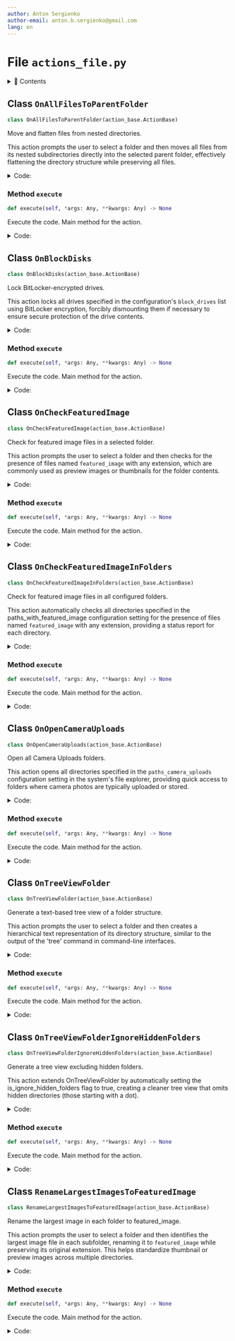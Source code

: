 ```yaml
---
author: Anton Sergienko
author-email: anton.b.sergienko@gmail.com
lang: en
---
```


# File `actions_file.py`

<details>
<summary>📖 Contents</summary>

## Contents

- [Class `OnAllFilesToParentFolder`](#class-onallfilestoparentfolder)
  - [Method `execute`](#method-execute)
- [Class `OnBlockDisks`](#class-onblockdisks)
  - [Method `execute`](#method-execute-1)
- [Class `OnCheckFeaturedImage`](#class-oncheckfeaturedimage)
  - [Method `execute`](#method-execute-2)
- [Class `OnCheckFeaturedImageInFolders`](#class-oncheckfeaturedimageinfolders)
  - [Method `execute`](#method-execute-3)
- [Class `OnOpenCameraUploads`](#class-onopencamerauploads)
  - [Method `execute`](#method-execute-4)
- [Class `OnTreeViewFolder`](#class-ontreeviewfolder)
  - [Method `execute`](#method-execute-5)
- [Class `OnTreeViewFolderIgnoreHiddenFolders`](#class-ontreeviewfolderignorehiddenfolders)
  - [Method `execute`](#method-execute-6)
- [Class `RenameLargestImagesToFeaturedImage`](#class-renamelargestimagestofeaturedimage)
  - [Method `execute`](#method-execute-7)

</details>

## Class `OnAllFilesToParentFolder`

```python
class OnAllFilesToParentFolder(action_base.ActionBase)
```

Move and flatten files from nested directories.

This action prompts the user to select a folder and then moves all files
from its nested subdirectories directly into the selected parent folder,
effectively flattening the directory structure while preserving all files.

<details>
<summary>Code:</summary>

```python
class OnAllFilesToParentFolder(action_base.ActionBase):

    icon = "🗂️"
    title = "Moves and flattens files from nested folders"

    def execute(self, *args: Any, **kwargs: Any) -> None:  # noqa: ARG002
        """Execute the code. Main method for the action."""
        folder_path = self.get_existing_directory("Select a folder", self.config["path_3d"])
        if folder_path is None:
            return

        result = h.file.all_to_parent_folder(folder_path)
        self.add_line(result)
        self.show_result()
```

</details>

### Method `execute`

```python
def execute(self, *args: Any, **kwargs: Any) -> None
```

Execute the code. Main method for the action.

<details>
<summary>Code:</summary>

```python
def execute(self, *args: Any, **kwargs: Any) -> None:  # noqa: ARG002
        folder_path = self.get_existing_directory("Select a folder", self.config["path_3d"])
        if folder_path is None:
            return

        result = h.file.all_to_parent_folder(folder_path)
        self.add_line(result)
        self.show_result()
```

</details>

## Class `OnBlockDisks`

```python
class OnBlockDisks(action_base.ActionBase)
```

Lock BitLocker-encrypted drives.

This action locks all drives specified in the configuration's `block_drives` list
using BitLocker encryption, forcibly dismounting them if necessary to ensure
secure protection of the drive contents.

<details>
<summary>Code:</summary>

```python
class OnBlockDisks(action_base.ActionBase):

    icon = "🔒"
    title = "Block disks"

    def execute(self, *args: Any, **kwargs: Any) -> None:  # noqa: ARG002
        """Execute the code. Main method for the action."""
        commands = "\n".join([f"manage-bde -lock {drive}: -ForceDismount" for drive in self.config["block_drives"]])
        result = h.dev.run_powershell_script_as_admin(commands)
        self.add_line(result)
        self.show_result()
```

</details>

### Method `execute`

```python
def execute(self, *args: Any, **kwargs: Any) -> None
```

Execute the code. Main method for the action.

<details>
<summary>Code:</summary>

```python
def execute(self, *args: Any, **kwargs: Any) -> None:  # noqa: ARG002
        commands = "\n".join([f"manage-bde -lock {drive}: -ForceDismount" for drive in self.config["block_drives"]])
        result = h.dev.run_powershell_script_as_admin(commands)
        self.add_line(result)
        self.show_result()
```

</details>

## Class `OnCheckFeaturedImage`

```python
class OnCheckFeaturedImage(action_base.ActionBase)
```

Check for featured image files in a selected folder.

This action prompts the user to select a folder and then checks for the presence
of files named `featured_image` with any extension, which are commonly used
as preview images or thumbnails for the folder contents.

<details>
<summary>Code:</summary>

```python
class OnCheckFeaturedImage(action_base.ActionBase):

    icon = "✅"
    title = "Check featured_image in …"

    @action_base.ActionBase.handle_exceptions("checking featured image")
    def execute(self, *args: Any, **kwargs: Any) -> None:  # noqa: ARG002
        """Execute the code. Main method for the action."""
        folder_path = self.get_existing_directory("Select a folder", self.config["path_3d"])
        if folder_path is None:
            return

        result = h.file.check_featured_image(folder_path)[1]
        self.add_line(result)
        self.show_result()
```

</details>

### Method `execute`

```python
def execute(self, *args: Any, **kwargs: Any) -> None
```

Execute the code. Main method for the action.

<details>
<summary>Code:</summary>

```python
def execute(self, *args: Any, **kwargs: Any) -> None:  # noqa: ARG002
        folder_path = self.get_existing_directory("Select a folder", self.config["path_3d"])
        if folder_path is None:
            return

        result = h.file.check_featured_image(folder_path)[1]
        self.add_line(result)
        self.show_result()
```

</details>

## Class `OnCheckFeaturedImageInFolders`

```python
class OnCheckFeaturedImageInFolders(action_base.ActionBase)
```

Check for featured image files in all configured folders.

This action automatically checks all directories specified in the
paths_with_featured_image configuration setting for the presence of
files named `featured_image` with any extension, providing a status
report for each directory.

<details>
<summary>Code:</summary>

```python
class OnCheckFeaturedImageInFolders(action_base.ActionBase):

    icon = "✅"
    title = "Check featured_image"

    def execute(self, *args: Any, **kwargs: Any) -> None:  # noqa: ARG002
        """Execute the code. Main method for the action."""
        for path in self.config["paths_with_featured_image"]:
            try:
                result = h.file.check_featured_image(path)[1]
            except Exception as e:
                result = f"❌ Error: {e}"
            self.add_line(result)
        self.show_result()
```

</details>

### Method `execute`

```python
def execute(self, *args: Any, **kwargs: Any) -> None
```

Execute the code. Main method for the action.

<details>
<summary>Code:</summary>

```python
def execute(self, *args: Any, **kwargs: Any) -> None:  # noqa: ARG002
        for path in self.config["paths_with_featured_image"]:
            try:
                result = h.file.check_featured_image(path)[1]
            except Exception as e:
                result = f"❌ Error: {e}"
            self.add_line(result)
        self.show_result()
```

</details>

## Class `OnOpenCameraUploads`

```python
class OnOpenCameraUploads(action_base.ActionBase)
```

Open all Camera Uploads folders.

This action opens all directories specified in the `paths_camera_uploads`
configuration setting in the system's file explorer, providing quick access
to folders where camera photos are typically uploaded or stored.

<details>
<summary>Code:</summary>

```python
class OnOpenCameraUploads(action_base.ActionBase):

    icon = "📸"
    title = "Open Camera Uploads"

    def execute(self, *args: Any, **kwargs: Any) -> None:  # noqa: ARG002
        """Execute the code. Main method for the action."""
        for path in self.config["paths_camera_uploads"]:
            h.file.open_file_or_folder(Path(path))
        self.add_line('The folders from "Camera Uploads" is opened.')
```

</details>

### Method `execute`

```python
def execute(self, *args: Any, **kwargs: Any) -> None
```

Execute the code. Main method for the action.

<details>
<summary>Code:</summary>

```python
def execute(self, *args: Any, **kwargs: Any) -> None:  # noqa: ARG002
        for path in self.config["paths_camera_uploads"]:
            h.file.open_file_or_folder(Path(path))
        self.add_line('The folders from "Camera Uploads" is opened.')
```

</details>

## Class `OnTreeViewFolder`

```python
class OnTreeViewFolder(action_base.ActionBase)
```

Generate a text-based tree view of a folder structure.

This action prompts the user to select a folder and then creates
a hierarchical text representation of its directory structure,
similar to the output of the 'tree' command in command-line interfaces.

<details>
<summary>Code:</summary>

```python
class OnTreeViewFolder(action_base.ActionBase):

    icon = "├"
    title = "Tree view of a folder"

    def execute(self, *args: Any, **kwargs: Any) -> None:  # noqa: ARG002
        """Execute the code. Main method for the action."""
        folder_path = self.get_existing_directory("Select a folder", self.config["path_3d"])
        if folder_path is None:
            return

        result = h.file.tree_view_folder(
            folder_path, is_ignore_hidden_folders=kwargs.get("is_ignore_hidden_folders", False)
        )
        self.add_line(result)
        self.show_result()
```

</details>

### Method `execute`

```python
def execute(self, *args: Any, **kwargs: Any) -> None
```

Execute the code. Main method for the action.

<details>
<summary>Code:</summary>

```python
def execute(self, *args: Any, **kwargs: Any) -> None:  # noqa: ARG002
        folder_path = self.get_existing_directory("Select a folder", self.config["path_3d"])
        if folder_path is None:
            return

        result = h.file.tree_view_folder(
            folder_path, is_ignore_hidden_folders=kwargs.get("is_ignore_hidden_folders", False)
        )
        self.add_line(result)
        self.show_result()
```

</details>

## Class `OnTreeViewFolderIgnoreHiddenFolders`

```python
class OnTreeViewFolderIgnoreHiddenFolders(action_base.ActionBase)
```

Generate a tree view excluding hidden folders.

This action extends OnTreeViewFolder by automatically setting the
is_ignore_hidden_folders flag to true, creating a cleaner tree view
that omits hidden directories (those starting with a dot).

<details>
<summary>Code:</summary>

```python
class OnTreeViewFolderIgnoreHiddenFolders(action_base.ActionBase):

    icon = "├"
    title = "Tree view of a folder (ignore hidden folders)"

    def execute(self, *args: Any, **kwargs: Any) -> None:  # noqa: ARG002
        """Execute the code. Main method for the action."""
        OnTreeViewFolder().execute(is_ignore_hidden_folders=True)
```

</details>

### Method `execute`

```python
def execute(self, *args: Any, **kwargs: Any) -> None
```

Execute the code. Main method for the action.

<details>
<summary>Code:</summary>

```python
def execute(self, *args: Any, **kwargs: Any) -> None:  # noqa: ARG002
        OnTreeViewFolder().execute(is_ignore_hidden_folders=True)
```

</details>

## Class `RenameLargestImagesToFeaturedImage`

```python
class RenameLargestImagesToFeaturedImage(action_base.ActionBase)
```

Rename the largest image in each folder to featured_image.

This action prompts the user to select a folder and then identifies
the largest image file in each subfolder, renaming it to `featured_image`
while preserving its original extension. This helps standardize thumbnail
or preview images across multiple directories.

<details>
<summary>Code:</summary>

```python
class RenameLargestImagesToFeaturedImage(action_base.ActionBase):

    icon = "🖲️"
    title = "Rename largest images to featured_image in …"

    def execute(self, *args: Any, **kwargs: Any) -> None:  # noqa: ARG002
        """Execute the code. Main method for the action."""
        folder_path = self.get_existing_directory("Select a folder", self.config["path_3d"])
        if folder_path is None:
            return

        try:
            result = h.file.rename_largest_images_to_featured(folder_path)
        except Exception as e:
            result = f"❌ Error: {e}"
        self.add_line(result)
        self.show_result()
```

</details>

### Method `execute`

```python
def execute(self, *args: Any, **kwargs: Any) -> None
```

Execute the code. Main method for the action.

<details>
<summary>Code:</summary>

```python
def execute(self, *args: Any, **kwargs: Any) -> None:  # noqa: ARG002
        folder_path = self.get_existing_directory("Select a folder", self.config["path_3d"])
        if folder_path is None:
            return

        try:
            result = h.file.rename_largest_images_to_featured(folder_path)
        except Exception as e:
            result = f"❌ Error: {e}"
        self.add_line(result)
        self.show_result()
```

</details>
